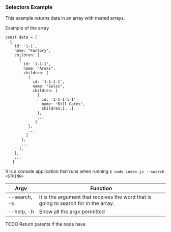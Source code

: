 ### Selectors Example

This example returns data in an array with nested arrays.

Example of the array 
```
const data = [
  {
    id: '1-1',
    name: "Factory",
    children: [
      {
        id: '1-1-1',
        name: "Areas",
        children: [
          {                
            id: '1-1-1-1',
            name: "Sales",
            children: [
              {
                id: '1-1-1-1-1',
                name: "Bill Gates",
                children:[...]
              },
              ...
             ]
          },
          ...
         ]
       },
       ...
      ],
    },
    ...
   ]
```

It is a console application that runs when running `$ node index.js --search <STRING>`

| Argv |  Function |
| ------ | ------ |
| --search, -s | It is the argument that receives the word that is going to search for in the array. |
| --help, -h | Show all the argv permitted |


TODO Return parents if the node have